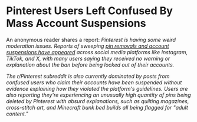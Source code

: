 # Pinterest Users Left Confused By Mass Account Suspensions

An anonymous reader shares a report: _Pinterest is having some weird moderation issues. Reports of sweeping [pin removals and account suspensions have appeared](https://www.theverge.com/news/660070/pinterest-mass-account-suspensions) across social media platforms like Instagram, TikTok, and X, with many users saying they received no warning or explanation about the ban before being locked out of their accounts._

_The r/Pinterest subreddit is also currently dominated by posts from confused users who claim their accounts have been suspended without evidence explaining how they violated the platform's guidelines. Users are also reporting they're experiencing an unusually high quantity of pins being deleted by Pinterest with absurd explanations, such as quilting magazines, cross-stitch art, and Minecraft bunk bed builds all being flagged for "adult content."_